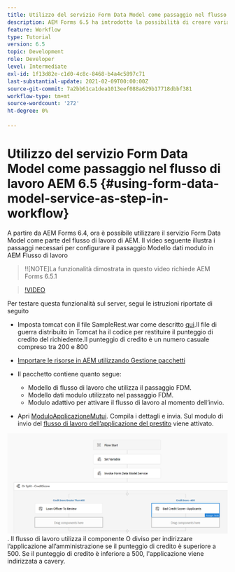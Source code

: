 ```yaml
---
title: Utilizzo del servizio Form Data Model come passaggio nel flusso di lavoro AEM 6.5
description: AEM Forms 6.5 ha introdotto la possibilità di creare variabili nel flusso di lavoro AEM. Con questa nuova funzionalità che utilizza il "Invoke Form Data Model Service" in AEM Workflow è diventato molto semplice. Il video seguente illustra i passaggi necessari per l’utilizzo di Invoke Form Data Model Service in AEM flusso di lavoro.
feature: Workflow
type: Tutorial
version: 6.5
topic: Development
role: Developer
level: Intermediate
exl-id: 1f13d82e-c1d0-4c8c-8468-b4a4c5897c71
last-substantial-update: 2021-02-09T00:00:00Z
source-git-commit: 7a2bb61ca1dea1013eef088a629b17718dbbf381
workflow-type: tm+mt
source-wordcount: '272'
ht-degree: 0%

---
```


# Utilizzo del servizio Form Data Model come passaggio nel flusso di lavoro AEM 6.5 {#using-form-data-model-service-as-step-in-workflow}

A partire da AEM Forms 6.4, ora è possibile utilizzare il servizio Form Data Model come parte del flusso di lavoro di AEM. Il video seguente illustra i passaggi necessari per configurare il passaggio Modello dati modulo in AEM Flusso di lavoro

>!![NOTE]La funzionalità dimostrata in questo video richiede AEM Forms 6.5.1


>[!VIDEO](https://video.tv.adobe.com/v/28145?quality=9&learn=on)

Per testare questa funzionalità sul server, segui le istruzioni riportate di seguito

* Imposta tomcat con il file SampleRest.war come descritto [qui](https://helpx.adobe.com/experience-manager/kt/forms/using/preparing-datasource-for-form-data-model-tutorial-use.html).Il file di guerra distribuito in Tomcat ha il codice per restituire il punteggio di credito del richiedente.Il punteggio di credito è un numero casuale compreso tra 200 e 800

* [ Importare le risorse in AEM utilizzando Gestione pacchetti](assets/aem65-loanapplication.zip)
* Il pacchetto contiene quanto segue:

   * Modello di flusso di lavoro che utilizza il passaggio FDM.
   * Modello dati modulo utilizzato nel passaggio FDM.
   * Modulo adattivo per attivare il flusso di lavoro al momento dell’invio.
* Apri [ModuloApplicazioneMutui](http://localhost:4502/content/dam/formsanddocuments/loanapplication/jcr:content?wcmmode=disabled). Compila i dettagli e invia. Sul modulo di invio del [flusso di lavoro dell’applicazione del prestito](http://http://localhost:4502/editor.html/conf/global/settings/workflow/models/LoanApplication2.html) viene attivato.

![ workflow ](assets/invokefdm651.PNG).
Il flusso di lavoro utilizza il componente O diviso per indirizzare l’applicazione all’amministrazione se il punteggio di credito è superiore a 500. Se il punteggio di credito è inferiore a 500, l&#39;applicazione viene indirizzata a cavery.
